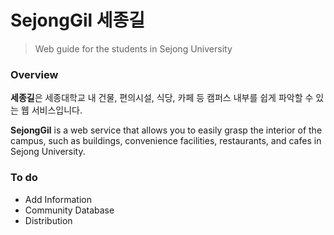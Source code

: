 # SejongGil 세종길
> Web guide for the students in Sejong University



### Overview

**세종길**은 세종대학교 내 건물, 편의시설, 식당, 카페 등 캠퍼스 내부를 쉽게 파악할 수 있는 웹 서비스입니다.

**SejongGil** is a web service that allows you to easily grasp the interior of the campus, such as buildings, convenience facilities, restaurants, and cafes in Sejong University.





### To do

- Add Information
- Community Database
- Distribution

